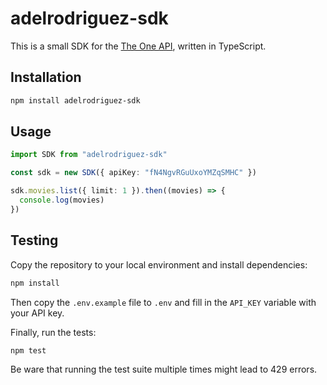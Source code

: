 # adelrodriguez-sdk

This is a small SDK for the [The One API](https://the-one-api.dev/), written in TypeScript.

## Installation

```bash
npm install adelrodriguez-sdk
```

## Usage

```typescript
import SDK from "adelrodriguez-sdk"

const sdk = new SDK({ apiKey: "fN4NgvRGuUxoYMZqSMHC" })

sdk.movies.list({ limit: 1 }).then((movies) => {
  console.log(movies)
})
```

## Testing

Copy the repository to your local environment and install dependencies:

```bash
npm install
```

Then copy the `.env.example` file to `.env` and fill in the `API_KEY` variable with your API key.

Finally, run the tests:

```bash
npm test
```

Be ware that running the test suite multiple times might lead to 429 errors.
